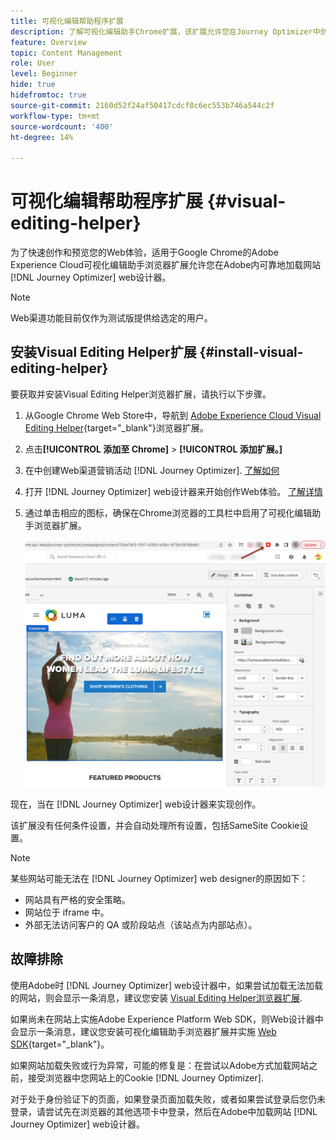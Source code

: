 ```yaml
---
title: 可视化编辑帮助程序扩展
description: 了解可视化编辑助手Chrome扩展，该扩展允许您在Journey Optimizer中创作和预览网页
feature: Overview
topic: Content Management
role: User
level: Beginner
hide: true
hidefromtoc: true
source-git-commit: 2160d52f24af50417cdcf8c6ec553b746a544c2f
workflow-type: tm+mt
source-wordcount: '400'
ht-degree: 14%

---
```


# 可视化编辑帮助程序扩展 {#visual-editing-helper}

为了快速创作和预览您的Web体验，适用于Google Chrome的Adobe Experience Cloud可视化编辑助手浏览器扩展允许您在Adobe内可靠地加载网站 [!DNL Journey Optimizer] web设计器。

>[!NOTE]
>
>Web渠道功能目前仅作为测试版提供给选定的用户。

## 安装Visual Editing Helper扩展 {#install-visual-editing-helper}

要获取并安装Visual Editing Helper浏览器扩展，请执行以下步骤。

1. 从Google Chrome Web Store中，导航到 [Adobe Experience Cloud Visual Editing Helper](https://chrome.google.com/webstore/detail/adobe-experience-cloud-vi/kgmjjkfjacffaebgpkpcllakjifppnca){target=&quot;_blank&quot;}浏览器扩展。

1. 点击&#x200B;**[!UICONTROL 添加至 Chrome]** > **[!UICONTROL 添加扩展。]**

1. 在中创建Web渠道营销活动 [!DNL Journey Optimizer]. [了解如何](author-web.md#create-web-campaign)

1. 打开 [!DNL Journey Optimizer] web设计器来开始创作Web体验。 [了解详情](author-web.md)

1. 通过单击相应的图标，确保在Chrome浏览器的工具栏中启用了可视化编辑助手浏览器扩展。

   ![](assets/web-visual-editing-extension.png)

现在，当在 [!DNL Journey Optimizer] web设计器来实现创作。

该扩展没有任何条件设置，并会自动处理所有设置，包括SameSite Cookie设置。

>[!NOTE]
>
>某些网站可能无法在 [!DNL Journey Optimizer] web designer的原因如下：
>
> * 网站具有严格的安全策略。
> * 网站位于 iframe 中。
> * 外部无法访问客户的 QA 或阶段站点（该站点为内部站点）。


## 故障排除

使用Adobe时 [!DNL Journey Optimizer] web设计器中，如果尝试加载无法加载的网站，则会显示一条消息，建议您安装 [Visual Editing Helper浏览器扩展](#install-visual-editing-helper).

如果尚未在网站上实施Adobe Experience Platform Web SDK，则Web设计器中会显示一条消息，建议您安装可视化编辑助手浏览器扩展并实施 [Web SDK](https://experienceleague.adobe.com/docs/platform-learn/implement-web-sdk/overview.html?lang=zh-Hans){target=&quot;_blank&quot;}。

如果网站加载失败或行为异常，可能的修复是：在尝试以Adobe方式加载网站之前，接受浏览器中您网站上的Cookie [!DNL Journey Optimizer].

对于处于身份验证下的页面，如果登录页面加载失败，或者如果尝试登录后您仍未登录，请尝试先在浏览器的其他选项卡中登录，然后在Adobe中加载网站 [!DNL Journey Optimizer] web设计器。
